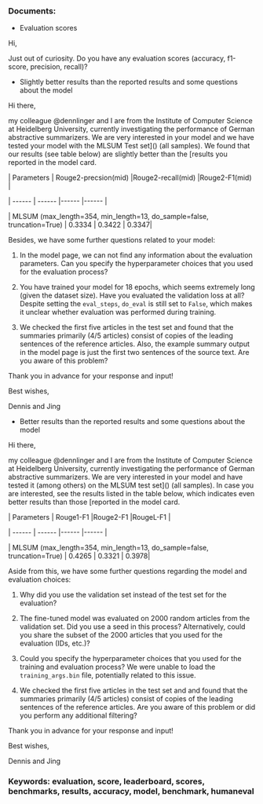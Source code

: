 ### Documents:
- Evaluation scores

Hi,

Just out of curiosity. Do you have any evaluation scores (accuracy, f1-score, precision, recall)?
- Slightly better results than the reported results and some questions about the model

Hi there,

my colleague @dennlinger  and I are from the Institute of Computer Science at Heidelberg University, currently investigating the performance of German abstractive summarizers. We are very interested in your model and we have tested your model with the MLSUM Test set]() (all samples). We found that our results (see table below) are slightly better than the [results you reported in the model card.

| Parameters | Rouge2-precsion(mid) |Rouge2-recall(mid) |Rouge2-F1(mid) |
| ------ | ------ |------ |------ |
| MLSUM (max_length=354, min_length=13, do_sample=false, truncation=True) | 0.3334 | 0.3422 | 0.3347|


Besides, we have some further questions related to your model:

1. In the model page, we can not find any information about the evaluation parameters. Can you specify the hyperparameter choices that you used for the evaluation process?
2. You have trained your model for 18 epochs, which seems extremely long (given the dataset size). Have you evaluated the validation loss at all? Despite setting the `eval_steps`, `do_eval` is still set to `False`, which makes it unclear whether evaluation was performed during training.
3. We checked the first five articles in the test set and found that the summaries primarily (4/5 articles) consist of copies of the leading sentences of the reference articles. Also, the example summary output in the model page is just the first two sentences of the source text. Are you aware of this problem?

Thank you in advance for your response and input!

Best wishes,

Dennis and Jing
- Better results than the reported results and some questions about the model

Hi there,

my colleague @dennlinger  and I are from the Institute of Computer Science at Heidelberg University, currently investigating the performance of German abstractive summarizers. We are very interested in your model and have tested it (among others) on the MLSUM test set]() (all samples). In case you are interested, see the results listed in the table below, which indicates even better results than those [reported in the model card. 

| Parameters | Rouge1-F1 |Rouge2-F1 |RougeL-F1 |
| ------ | ------ |------ |------ |
| MLSUM (max_length=354, min_length=13, do_sample=false, truncation=True) | 0.4265 | 0.3321 | 0.3978|


Aside from this, we  have some further questions regarding the model and evaluation choices:

1. Why did you use the validation set instead of the test set for the evaluation?
2. The fine-tuned model was evaluated on 2000 random articles from the validation set. Did you use a seed in this process? Alternatively, could you share the subset of the 2000 articles that you used for the evaluation (IDs, etc.)?
3. Could you specify the hyperparameter choices that you used for the training and evaluation process? We were unable to load the `training_args.bin` file, potentially related to this issue.
4. We checked the first five articles in the test set and and found that the summaries primarily (4/5 articles) consist of copies of the leading sentences of the reference articles. Are you aware of this problem or did you perform any additional filtering?

Thank you in advance for your response and input!

Best wishes,

Dennis and Jing
### Keywords: evaluation, score, leaderboard, scores, benchmarks, results, accuracy, model, benchmark, humaneval
